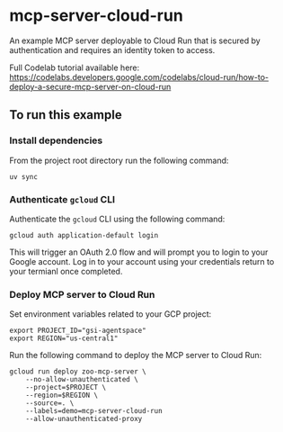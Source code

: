# mcp-server-cloud-run

An example MCP server deployable to Cloud Run that is secured by authentication and requires an identity token to access.

Full Codelab tutorial available here:
https://codelabs.developers.google.com/codelabs/cloud-run/how-to-deploy-a-secure-mcp-server-on-cloud-run

## To run this example

### Install dependencies
From the project root directory run the following command:

```
uv sync
```

### Authenticate `gcloud` CLI
Authenticate the `gcloud` CLI using the following command:
```
gcloud auth application-default login
```

This will trigger an OAuth 2.0 flow and will prompt you to login to your Google account. Log in to your account using your credentials return to your termianl once completed.

### Deploy MCP server to Cloud Run
Set environment variables related to your GCP project:
```
export PROJECT_ID="gsi-agentspace"
export REGION="us-central1"
````

Run the following command to deploy the MCP server to Cloud Run:
```
gcloud run deploy zoo-mcp-server \
    --no-allow-unauthenticated \
    --project=$PROJECT \
    --region=$REGION \
    --source=. \
    --labels=demo=mcp-server-cloud-run
    --allow-unauthenticated-proxy
```
